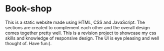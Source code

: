 # Book-shop
This is a static website made using HTML, CSS and JavaScript. The sections are created to complement each other and the overall design comes together pretty well. This is a revision project to showcase my css skills and knowledge of responsive design. The UI is eye pleasing and well thought of. Have fun:). 
